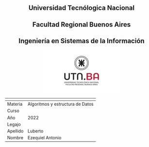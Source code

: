 <h2 align=center>Universidad Tecnólogica Nacional</h2>

<h2 align=center>Facultad Regional Buenos Aires </h2>

<h2 align=center>Ingeniería en Sistemas de la Información</h2>

<p align="center">
<img  src="utn_logo.jpg" width="50%" height="50%" />
</p>

|<!-- -->|<!-- -->|
|:---------|:---------------------------------|
|Materia   |Algoritmos y estructura de Datos  |
| Curso    |                                  |
| Año      | 2022                             |
| Legajo   |                                  |
| Apellido | Luberto                          |
| Nombre   | Ezequiel Antonio                 |